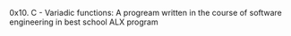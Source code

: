 0x10. C - Variadic functions: A progream written in the course of software engineering in best school ALX program
